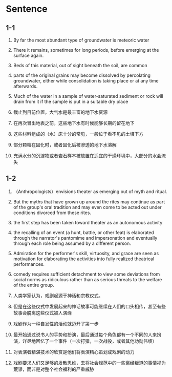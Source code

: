# Sentence
## 1-1
1. By far the most abundant type of groundwater is meteoric water
2. There it remains, sometimes for long periods, before emerging at the surface again.
3. Beds of this material, out of sight beneath the soil, are common
4. parts of the original grains may become dissolved by percolating groundwater, either while consolidation is taking place or at any time afterwards.
5. Much of the water in a sample of water-saturated sediment or rock will drain from it if the sample is put in a suitable dry place

1. 截止到目前位置，大气水是最丰富的地下水资源
2. 在再次冒出地表之前，这些地下水有时候能够长期的留在地下
3. 这些材料组成的（水）床十分的常见，一般位于看不见的土壤下方
4. 部分颗粒在固化时，或者固化后被渗透的地下水溶解
5. 充满水分的沉淀物或者岩石样本被放置在适宜的干燥环境中，大部分的水会流失

## 1-2
1. （Anthropologists）envisions theater as emerging out of myth and ritual.
2. But the myths that have grown up around the rites may continue as part of the group's oral tradition and may even come to be acted out under conditions divorced from these rites.
3. the first step has been taken toward theater as an autonomous activity
4. the recalling of an event (a hunt, battle, or other feat) is elaborated through the narrator's pantomime and impersonation and eventually through each role being assumed by a different person.
5. Admiration for the performer's skill, virtuosity, and grace are seen as motivation for elaborating the activities into fully realized theatrical performances.
6. comedy requires sufficient detachment to view some deviations from social norms as ridiculous rather than as serious threats to the welfare of the entire group.

1. 人类学家认为，戏剧起源于神话和宗教仪式。
2. 但是在这些仪式中发展起来的神话故事可能继续在人们的口头相传，甚至有些故事会脱离这些仪式被人演绎
3. 戏剧作为一种自发性的活动就迈开了第一步
4. 最开始通过说书人的手势和扮演，最后通过每个角色都有一个不同的人来扮演，详尽地回忆了一个事件（一次打猎，一次战役，或者其他功勋伟绩）
5. 对表演者精湛技术的欣赏是他们将表演精心策划成戏剧的动力
6. 戏剧要求人们又足够的发散思维，去将社会规范中的一些离经叛道的事情视为荒谬，而非是对整个社会福利的严重威胁